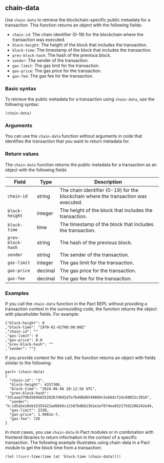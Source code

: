 ## chain-data

Use `chain-data` to retrieve the blockchain-specific public metadata for a transaction. 
This function returns an object with the following fields:

- `chain-id`: The chain identifier (0-19) for the blockchain where the transaction was executed.
- `block-height`: The height of the block that includes the transaction.
- `block-time`: The timestamp of the block that includes the transaction.
- `prev-block-hash`: The hash of the previous block.
- `sender`: The sender of the transaction.
- `gas-limit`: The gas limit for the transaction.
- `gas-price`: The gas price for the transaction.
- `gas-fee`: The gas fee for the transaction.

### Basic syntax

To retrieve the public metadata for a transaction using `chain-data`, use the following syntax:

```pact
(chain-data)
```

### Arguments

You can use the `chain-data` function without arguments in code that identifies the transaction that you want to return metadata for.

### Return values

The `chain-data` function returns the public metadata for a transaction as an object with the following fields

| Field | Type | Description
| ----- | ---- | -----------
| `chain-id` | string | The chain identifier (0-19) for the blockchain where the transaction was executed.
| `block-height` | integer | The height of the block that includes the transaction.
| `block-time` | time | The timestamp of the block that includes the transaction.
| `prev-block-hash` | string | The hash of the previous block.
| `sender` | string | The sender of the transaction.
| `gas-limit` | integer | The gas limit for the transaction.
| `gas-price` | decimal | The gas price for the transaction.
| `gas-fee` | decimal | The gas fee for the transaction.

### Examples

If you call the `chain-data` function in the Pact REPL without providing a transaction context in the surrounding code, the function returns the object with placeholder fields.
For example:

```pact
{"block-height": 0
,"block-time": "1970-01-01T00:00:00Z"
,"chain-id": ""
,"gas-limit": 0
,"gas-price": 0.0
,"prev-block-hash": ""
,"sender": ""}
```

If you provide context for the call, the function returns an object with fields similar to the following:

```pact
pact> (chain-data)
{
  "chain-id": "3",
  "block-height": 4357306,
  "block-time": "2024-06-06 20:12:56 UTC",
  "prev-block-hash": "33caae279bd584b655283b7d692d7e7b408d6549869c5eb6dcf2dc60021c3916",
  "sender": "k:1d5a5e10eb15355422ad66b6c12167bdbb23b1e1ef674ea032175d220b242ed4,
  "gas-limit": 2320,
  "gas-price": 1.9981e-7,
  "gas-fee": 726
}
```

In most cases, you use `chain-data` in Pact modules or in combination with frontend libraries to return information in the context of a specific transaction.
The following example illustrates using chain-data in a Pact module to get the block time from a transaction:

```pact
(let ((curr-time:time (at 'block-time (chain-data))))
```

